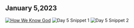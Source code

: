 ## January 5,2023 ##

[![How We Know God](https://raw.githubusercontent.com/linusjf/CIAY/main/January/jpgs/Day005.jpg)](https://youtu.be/XscjbW08sHk "How We Know God")
![Day 5 Snippet 1](https://raw.githubusercontent.com/linusjf/CIAY/main/January/jpgs/Day5Snippet1.jpg)
![Day 5 Snippet 2](https://raw.githubusercontent.com/linusjf/CIAY/main/January/jpgs/Day5Snippet2.jpg)
